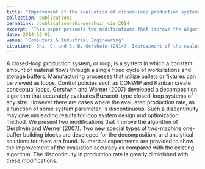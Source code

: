 ```yaml
---
title: "Improvement of the evaluation of closed-loop production systems with unreliable machines and finite buffers"
collection: publications
permalink: /publication/shi-gershwin-cie-2014
excerpt: 'This paper presents two modifications that improve the algorithm of Gershwin and Werner (2007) for closed-loop systems. Two new special types of two-machine one-buffer building blocks are developed for the decomposition, and analytical solutions for them are found.'
date: 2014-10-01
venue: 'Computers & Industrial Engineering'
citation: 'Shi, C. and S. B. Gershwin (2014). Improvement of the evaluation of closed-loop production systems with unreliable machines and finite buffers. <i>Computers & Industrial Engineering 75</i>, 239-256.'
---
```


A closed-loop production system, or loop, is a system in which a constant amount of material flows through a single fixed cycle of workstations and storage buffers. Manufacturing processes that utilize pallets
or fixtures can be viewed as loops. Control policies such as CONWIP and Kanban create conceptual loops. Gershwin and Werner (2007) developed a decomposition algorithm that accurately evaluates Buzacott-type closed-loop systems of any size. However there are cases where the evaluated production rate, as a function of some system parameter, is discontinuous. Such a discontinuity may give misleading results for loop system design and optimization method. We present two modifications that improve the algorithm of Gershwin and Werner (2007). Two new special types of two-machine one-buffer building blocks are developed for the decomposition, and analytical solutions for them are found. Numerical experiments are provided to show the improvement of the evaluation accuracy as compared with the existing algorithm. The discontinuity in production rate is greatly diminished with these modifications.
